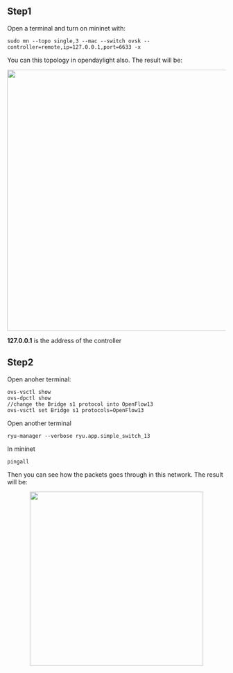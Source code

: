 Step1
---
Open a terminal and turn on mininet with:

```
sudo mn --topo single,3 --mac --switch ovsk --controller=remote,ip=127.0.0.1,port=6633 -x

```
You can this topology in opendaylight also.
The result will be:
<div align=center> <img src="https://github.com/AvisChiu/SDN_Freshman/blob/master/Ryu%20controller/simpleExample/sim_mini.png" width="600",height="600"/></div> 

**127.0.0.1** is the address of the controller  

Step2
---
Open anoher terminal:
```
ovs-vsctl show
ovs-dpctl show
//change the Bridge s1 protocol into OpenFlow13
ovs-vsctl set Bridge s1 protocols=OpenFlow13
```
Open another terminal
```
ryu-manager --verbose ryu.app.simple_switch_13
```
In mininet
```
pingall
```
Then you can see how the packets goes through in this network.
The result will be:
<div align=center> <img src="https://github.com/AvisChiu/SDN_Freshman/blob/master/Ryu%20controller/simpleExample/packets.png" width="400",height="600"/></div> 

